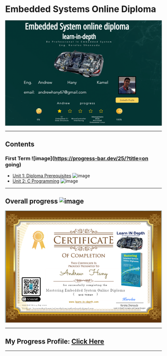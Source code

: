 # Embedded Systems Online Diploma

[![image](https://github.com/EngAndrewHany/Embedded_System_Online_Diploma/blob/master/top.png)](https://www.learn-in-depth.com/online-diploma/andrewhany67@gmail.com)

---

## Contents

### First Term ![image](https://progress-bar.dev/25/?title=on going)

- [Unit 1: Diploma Prerequisites](https://github.com/Andrew-Hany/Master_Embedded_Systems) ![image](https://progress-bar.dev/100/?title=No_Assignments&color=bababa)
- [Unit 2: C Programming](Unit_2_C_Programming) ![image](https://progress-bar.dev/90/)

---

## Overall progress ![image](https://progress-bar.dev/1/?scale=3&title=Terms&suffix=&width=230&color=aa00ff)

[![image](https://github.com/EngAndrewHany/Embedded_System_Online_Diploma/blob/master/Certification.png)](https://www.learn-in-depth.com/online-diploma/andrewhany67@gmail.com)

---

## My Progress Profile: [Click Here](https://www.learn-in-depth.com/online-diploma/andrewhany67@gmail.com)

---